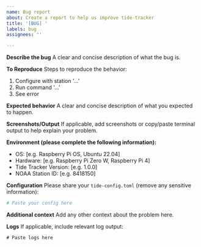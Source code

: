 ```yaml
---
name: Bug report
about: Create a report to help us improve tide-tracker
title: '[BUG] '
labels: bug
assignees: ''

---
```


**Describe the bug**
A clear and concise description of what the bug is.

**To Reproduce**
Steps to reproduce the behavior:
1. Configure with station '...'
2. Run command '...'
3. See error

**Expected behavior**
A clear and concise description of what you expected to happen.

**Screenshots/Output**
If applicable, add screenshots or copy/paste terminal output to help explain your problem.

**Environment (please complete the following information):**
 - OS: [e.g. Raspberry Pi OS, Ubuntu 22.04]
 - Hardware: [e.g. Raspberry Pi Zero W, Raspberry Pi 4]
 - Tide Tracker Version: [e.g. 1.0.0]
 - NOAA Station ID: [e.g. 8418150]

**Configuration**
Please share your `tide-config.toml` (remove any sensitive information):
```toml
# Paste your config here
```

**Additional context**
Add any other context about the problem here.

**Logs**
If applicable, include relevant log output:
```
# Paste logs here
```
